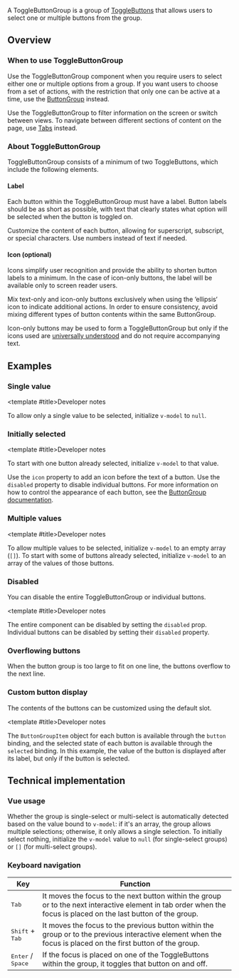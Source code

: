 <script setup>
import { CdxAccordion } from '@wikimedia/codex';
import SingleValueToggleButtonGroup from '@/../component-demos/toggle-button-group/examples/SingleValueToggleButtonGroup.vue';
import InitiallySelectedSingleValueToggleButtonGroup from '@/../component-demos/toggle-button-group/examples/InitiallySelectedSingleValueToggleButtonGroup.vue';
import MultiValueToggleButtonGroup from '@/../component-demos/toggle-button-group/examples/MultiValueToggleButtonGroup.vue';
import DisabledToggleButtonGroup from '@/../component-demos/toggle-button-group/examples/DisabledToggleButtonGroup.vue';
import MaximumToggleButtonGroup from '@/../component-demos/toggle-button-group/examples/MaximumToggleButtonGroup.vue';
import ToggleButtonGroupWithSlot from '@/../component-demos/toggle-button-group/examples/ToggleButtonGroupWithSlot.vue';
</script>

A ToggleButtonGroup is a group of [ToggleButtons](./toggle-button.md) that allows users to select one
or multiple buttons from the group.

<cdx-demo-wrapper :force-reset="true" :force-controls="true">
<template v-slot:demo>
    <single-value-toggle-button-group />
</template>

<template v-slot:code>

:::code-group

<<< @/../component-demos/toggle-button-group/examples/SingleValueToggleButtonGroup.vue [NPM]

<<< @/../component-demos/toggle-button-group/examples-mw/SingleValueToggleButtonGroup.vue [MediaWiki]

:::

</template>
</cdx-demo-wrapper>

## Overview

### When to use ToggleButtonGroup

Use the ToggleButtonGroup component when you require users to select either one or multiple options from a
group. If you want users to choose from a set of actions, with the restriction that only one can be
active at a time, use the [ButtonGroup](./button-group.md) instead.

Use the ToggleButtonGroup to filter information on the screen or switch between views. To navigate between different sections of content on the page, use [Tabs](./tabs.md) instead.

### About ToggleButtonGroup

ToggleButtonGroup consists of a minimum of two ToggleButtons, which include the following elements.

#### Label

Each button within the ToggleButtonGroup must have a label. Button labels should be as short as possible, with text that clearly states what option will be selected when the button is toggled on.

<cdx-demo-best-practices>

<cdx-demo-best-practice>Customize the content of each button, allowing for superscript, subscript, or special characters.</cdx-demo-best-practice>
<cdx-demo-best-practice>Use numbers instead of text if needed.</cdx-demo-best-practice>

</cdx-demo-best-practices>

#### Icon (optional)

Icons simplify user recognition and provide the ability to shorten button labels to a minimum. In the case of icon-only buttons, the label will be available only to screen reader users.

<cdx-demo-best-practices>

<cdx-demo-best-practice>Mix text-only and icon-only buttons exclusively when using the ‘ellipsis‘ icon to indicate additional actions.</cdx-demo-best-practice>
<cdx-demo-best-practice type="dont">In order to ensure consistency, avoid mixing different types of button contents within the same ButtonGroup.</cdx-demo-best-practice>
<cdx-demo-best-practice>

Icon-only buttons may be used to form a ToggleButtonGroup but only if the icons used are [universally understood](../../style-guide/icons.md#universal-rather-than-culturally-specific) and do not require accompanying text.

</cdx-demo-best-practice>
</cdx-demo-best-practices>

## Examples

### Single value

<cdx-demo-wrapper :force-reset="true">
<template v-slot:demo>
    <single-value-toggle-button-group />
</template>

<template v-slot:code>

:::code-group

<<< @/../component-demos/toggle-button-group/examples/SingleValueToggleButtonGroup.vue [NPM]

<<< @/../component-demos/toggle-button-group/examples-mw/SingleValueToggleButtonGroup.vue [MediaWiki]

:::

</template>
</cdx-demo-wrapper>

<cdx-accordion>

<template #title>Developer notes</template>

To allow only a single value to be selected, initialize `v-model` to `null`.

</cdx-accordion>

### Initially selected

<cdx-demo-wrapper :force-reset="true">
<template v-slot:demo>
    <initially-selected-single-value-toggle-button-group />
</template>

<template v-slot:code>

:::code-group

<<< @/../component-demos/toggle-button-group/examples/InitiallySelectedSingleValueToggleButtonGroup.vue [NPM]

<<< @/../component-demos/toggle-button-group/examples-mw/InitiallySelectedSingleValueToggleButtonGroup.vue [MediaWiki]

:::

</template>
</cdx-demo-wrapper>

<cdx-accordion>

<template #title>Developer notes</template>

To start with one button already selected, initialize `v-model` to that value.

Use the `icon` property to add an icon before the text of a button. Use the `disabled` property
to disable individual buttons. For more information on how to control the appearance of each
button, see the [ButtonGroup documentation](./button-group).

</cdx-accordion>

### Multiple values

<cdx-demo-wrapper :force-reset="true">
<template v-slot:demo>
    <multi-value-toggle-button-group />
</template>

<template v-slot:code>

:::code-group

<<< @/../component-demos/toggle-button-group/examples/MultiValueToggleButtonGroup.vue [NPM]

<<< @/../component-demos/toggle-button-group/examples-mw/MultiValueToggleButtonGroup.vue [MediaWiki]

:::

</template>
</cdx-demo-wrapper>

<cdx-accordion>

<template #title>Developer notes</template>

To allow multiple values to be selected, initialize `v-model` to an empty array (`[]`). To start
with some of buttons already selected, initialize `v-model` to an array of the values of those
buttons.

</cdx-accordion>

### Disabled

You can disable the entire ToggleButtonGroup or individual buttons.

<cdx-demo-wrapper>
<template v-slot:demo>
    <disabled-toggle-button-group />
</template>

<template v-slot:code>

:::code-group

<<< @/../component-demos/toggle-button-group/examples/DisabledToggleButtonGroup.vue [NPM]

<<< @/../component-demos/toggle-button-group/examples-mw/DisabledToggleButtonGroup.vue [MediaWiki]

:::

</template>
</cdx-demo-wrapper>

<cdx-accordion>

<template #title>Developer notes</template>

The entire component can be disabled by setting the `disabled` prop. Individual buttons can be
disabled by setting their `disabled` property.

</cdx-accordion>

### Overflowing buttons

When the button group is too large to fit on one line, the buttons overflow to the next line.

<cdx-demo-wrapper>
<template v-slot:demo>
    <maximum-toggle-button-group />
</template>

<template v-slot:code>

:::code-group

<<< @/../component-demos/toggle-button-group/examples/MaximumToggleButtonGroup.vue [NPM]

<<< @/../component-demos/toggle-button-group/examples-mw/MaximumToggleButtonGroup.vue [MediaWiki]

:::

</template>
</cdx-demo-wrapper>

### Custom button display

The contents of the buttons can be customized using the default slot.

<cdx-demo-wrapper :force-reset="true">
<template v-slot:demo>
    <toggle-button-group-with-slot />
</template>

<template v-slot:code>

:::code-group

<<< @/../component-demos/toggle-button-group/examples/ToggleButtonGroupWithSlot.vue [NPM]

<<< @/../component-demos/toggle-button-group/examples-mw/ToggleButtonGroupWithSlot.vue [MediaWiki]

:::

</template>
</cdx-demo-wrapper>

<cdx-accordion>

<template #title>Developer notes</template>

The `ButtonGroupItem` object for each button is available through the `button` binding, and the selected state of each button is
available through the `selected` binding. In this example, the value of the button is displayed
after its label, but only if the button is selected.

</cdx-accordion>

## Technical implementation

### Vue usage

Whether the group is single-select or multi-select is automatically detected based on the value
bound to `v-model`: if it's an array, the group allows multiple selections; otherwise, it only
allows a single selection. To initially select nothing, initialize the `v-model` value to
`null` (for single-select groups) or `[]` (for multi-select groups).

### Keyboard navigation

| Key | Function |
| -- | -- |
| <kbd>Tab</kbd> | It moves the focus to the next button within the group or to the next interactive element in tab order when the focus is placed on the last button of the group. |
| <kbd>Shift</kbd> + <kbd>Tab</kbd> | It moves the focus to the previous button within the group or to the previous interactive element when the focus is placed on the first button of the group. |
| <kbd>Enter</kbd> / <kbd>Space</kbd> | If the focus is placed on one of the ToggleButtons within the group, it toggles that button on and off. |
